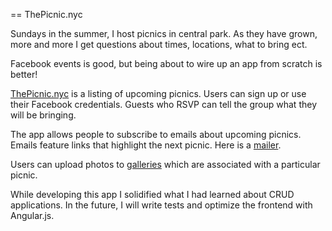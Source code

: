 == ThePicnic.nyc

Sundays in the summer, I host picnics in central park. As they have grown, more 
and more I get questions about times, locations, what to bring ect. 

Facebook events is good, but being about to wire up an app from scratch is better!

[ThePicnic.nyc](https://quiet-chamber-2613.herokuapp.com/) is a listing of upcoming picnics. Users can sign up or use their 
Facebook credentials. Guests who RSVP can tell the group what they will be 
bringing. 

The app allows people to subscribe to emails about upcoming picnics. Emails 
feature links that highlight the next picnic. Here is a 
[mailer]( https://github.com/werner33/picnic/blob/master/app/mailers/subscription_mailer.rb).

Users can upload photos to 
[galleries](https://github.com/werner33/picnic/blob/master/app/controllers/photo_galleries_controller.rb)
which are associated with a particular picnic.  

While developing this app I solidified what I had learned about CRUD applications. In 
the future, I will write tests and optimize the frontend with Angular.js.





